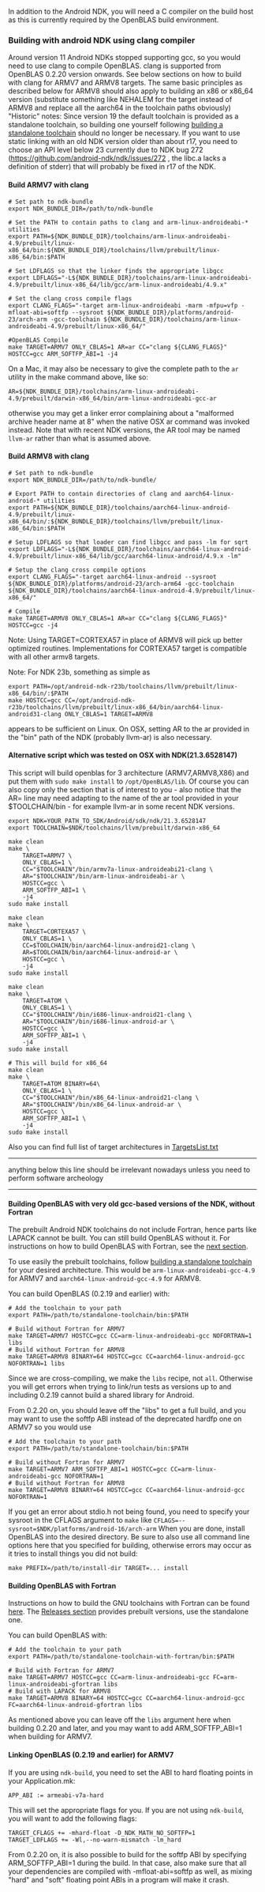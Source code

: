 In addition to the Android NDK, you will need a C compiler on the build host as this is currently
required by the OpenBLAS build environment.


### Building with android NDK using clang compiler
Around version 11 Android NDKs stopped supporting gcc, so you would need to use clang to compile OpenBLAS. clang is supported from OpenBLAS 0.2.20 version onwards. See below sections on how to build with clang for ARMV7 and ARMV8 targets. The same basic principles as described below for ARMV8 should also apply to building an x86 or x86_64 version (substitute something like NEHALEM for the target instead of ARMV8 and replace all the aarch64 in the toolchain paths obviously)
"Historic" notes:
Since version 19 the default toolchain is provided as a standalone toolchain, so building one yourself following [building a standalone toolchain](http://developer.android.com/ndk/guides/standalone_toolchain.html) should no longer be necessary.
If you want to use static linking with an old NDK version older than about r17, you need to choose an API level below 23 currently due to NDK bug 272 (https://github.com/android-ndk/ndk/issues/272 , the libc.a lacks a definition of stderr) that will probably be fixed in r17 of the NDK.

#### Build ARMV7 with clang
```
# Set path to ndk-bundle
export NDK_BUNDLE_DIR=/path/to/ndk-bundle

# Set the PATH to contain paths to clang and arm-linux-androideabi-* utilities
export PATH=${NDK_BUNDLE_DIR}/toolchains/arm-linux-androideabi-4.9/prebuilt/linux-x86_64/bin:${NDK_BUNDLE_DIR}/toolchains/llvm/prebuilt/linux-x86_64/bin:$PATH

# Set LDFLAGS so that the linker finds the appropriate libgcc
export LDFLAGS="-L${NDK_BUNDLE_DIR}/toolchains/arm-linux-androideabi-4.9/prebuilt/linux-x86_64/lib/gcc/arm-linux-androideabi/4.9.x"

# Set the clang cross compile flags
export CLANG_FLAGS="-target arm-linux-androideabi -marm -mfpu=vfp -mfloat-abi=softfp --sysroot ${NDK_BUNDLE_DIR}/platforms/android-23/arch-arm -gcc-toolchain ${NDK_BUNDLE_DIR}/toolchains/arm-linux-androideabi-4.9/prebuilt/linux-x86_64/"

#OpenBLAS Compile
make TARGET=ARMV7 ONLY_CBLAS=1 AR=ar CC="clang ${CLANG_FLAGS}" HOSTCC=gcc ARM_SOFTFP_ABI=1 -j4
```
On a Mac, it may also be necessary to give the complete path to the `ar` utility in the make command above, like so:
```
AR=${NDK_BUNDLE_DIR}/toolchains/arm-linux-androideabi-4.9/prebuilt/darwin-x86_64/bin/arm-linux-androideabi-gcc-ar
```
otherwise you may get a linker error complaining about a "malformed archive header name at 8" when the native OSX ar command was invoked instead. Note that with recent NDK versions, the AR tool may be named `llvm-ar` rather than what is assumed above. 
 
#### Build ARMV8 with clang
```
# Set path to ndk-bundle
export NDK_BUNDLE_DIR=/path/to/ndk-bundle/

# Export PATH to contain directories of clang and aarch64-linux-android-* utilities
export PATH=${NDK_BUNDLE_DIR}/toolchains/aarch64-linux-android-4.9/prebuilt/linux-x86_64/bin/:${NDK_BUNDLE_DIR}/toolchains/llvm/prebuilt/linux-x86_64/bin:$PATH

# Setup LDFLAGS so that loader can find libgcc and pass -lm for sqrt
export LDFLAGS="-L${NDK_BUNDLE_DIR}/toolchains/aarch64-linux-android-4.9/prebuilt/linux-x86_64/lib/gcc/aarch64-linux-android/4.9.x -lm"

# Setup the clang cross compile options
export CLANG_FLAGS="-target aarch64-linux-android --sysroot ${NDK_BUNDLE_DIR}/platforms/android-23/arch-arm64 -gcc-toolchain ${NDK_BUNDLE_DIR}/toolchains/aarch64-linux-android-4.9/prebuilt/linux-x86_64/"

# Compile
make TARGET=ARMV8 ONLY_CBLAS=1 AR=ar CC="clang ${CLANG_FLAGS}" HOSTCC=gcc -j4
```
Note: Using TARGET=CORTEXA57 in place of ARMV8 will pick up better optimized routines. Implementations for CORTEXA57 target is compatible with all other armv8 targets.

Note: For NDK 23b, something as simple as 
```
export PATH=/opt/android-ndk-r23b/toolchains/llvm/prebuilt/linux-x86_64/bin/:$PATH
make HOSTCC=gcc CC=/opt/android-ndk-r23b/toolchains/llvm/prebuilt/linux-x86_64/bin/aarch64-linux-android31-clang ONLY_CBLAS=1 TARGET=ARMV8
```
appears to be sufficient on Linux. On OSX, setting AR to the ar provided in the "bin" path of the NDK (probably llvm-ar) is also necessary.

#### Alternative script which was tested on OSX with NDK(21.3.6528147)
This script will build openblas for 3 architecture (ARMV7,ARMV8,X86) and put them with `sudo make install` to `/opt/OpenBLAS/lib`.
Of course you can also copy only the section that is of interest to you - also notice that the AR= line may need adapting to the
name of the ar tool provided in your $TOOLCHAIN/bin - for example llvm-ar in some recent NDK versions.
```
export NDK=YOUR_PATH_TO_SDK/Android/sdk/ndk/21.3.6528147
export TOOLCHAIN=$NDK/toolchains/llvm/prebuilt/darwin-x86_64

make clean
make \
    TARGET=ARMV7 \
    ONLY_CBLAS=1 \
    CC="$TOOLCHAIN"/bin/armv7a-linux-androideabi21-clang \
    AR="$TOOLCHAIN"/bin/arm-linux-androideabi-ar \
    HOSTCC=gcc \
    ARM_SOFTFP_ABI=1 \
    -j4
sudo make install

make clean
make \
    TARGET=CORTEXA57 \
    ONLY_CBLAS=1 \
    CC=$TOOLCHAIN/bin/aarch64-linux-android21-clang \
    AR=$TOOLCHAIN/bin/aarch64-linux-android-ar \
    HOSTCC=gcc \
    -j4
sudo make install

make clean
make \
    TARGET=ATOM \
    ONLY_CBLAS=1 \
    CC="$TOOLCHAIN"/bin/i686-linux-android21-clang \
    AR="$TOOLCHAIN"/bin/i686-linux-android-ar \
    HOSTCC=gcc \
    ARM_SOFTFP_ABI=1 \
    -j4
sudo make install

# This will build for x86_64 
make clean
make \
    TARGET=ATOM BINARY=64\
    ONLY_CBLAS=1 \
    CC="$TOOLCHAIN"/bin/x86_64-linux-android21-clang \
    AR="$TOOLCHAIN"/bin/x86_64-linux-android-ar \
    HOSTCC=gcc \
    ARM_SOFTFP_ABI=1 \
    -j4
sudo make install
```
Also you can find full list of target architectures in [TargetsList.txt](https://github.com/xianyi/OpenBLAS/blob/develop/TargetList.txt)

***
anything below this line should be irrelevant nowadays unless you need to perform software archeology
***
#### Building OpenBLAS with very old gcc-based versions of the NDK, without Fortran

The prebuilt Android NDK toolchains do not include Fortran, hence parts like LAPACK cannot be built. You can still build OpenBLAS without it. For instructions on how to build OpenBLAS with Fortran, see the [next section](#building-openblas-with-fortran).

To use easily the prebuilt toolchains, follow [building a standalone toolchain](http://developer.android.com/ndk/guides/standalone_toolchain.html) for your desired architecture.
This would be `arm-linux-androideabi-gcc-4.9` for ARMV7 and `aarch64-linux-android-gcc-4.9` for ARMV8.

You can build OpenBLAS (0.2.19 and earlier) with:
```
# Add the toolchain to your path
export PATH=/path/to/standalone-toolchain/bin:$PATH

# Build without Fortran for ARMV7
make TARGET=ARMV7 HOSTCC=gcc CC=arm-linux-androideabi-gcc NOFORTRAN=1 libs
# Build without Fortran for ARMV8
make TARGET=ARMV8 BINARY=64 HOSTCC=gcc CC=aarch64-linux-android-gcc NOFORTRAN=1 libs
```

Since we are cross-compiling, we make the `libs` recipe, not `all`. Otherwise you will get errors when trying to link/run tests as versions up to and including 0.2.19 cannot build a shared library for Android. 

From 0.2.20 on, you should leave off the "libs" to get a full build, and you may want to use the softfp ABI instead of the deprecated hardfp one on ARMV7 so you would use 
```
# Add the toolchain to your path
export PATH=/path/to/standalone-toolchain/bin:$PATH

# Build without Fortran for ARMV7
make TARGET=ARMV7 ARM_SOFTFP_ABI=1 HOSTCC=gcc CC=arm-linux-androideabi-gcc NOFORTRAN=1
# Build without Fortran for ARMV8
make TARGET=ARMV8 BINARY=64 HOSTCC=gcc CC=aarch64-linux-android-gcc NOFORTRAN=1
```

If you get an error about stdio.h not being found, you need to specify your sysroot in the CFLAGS argument to `make` like
```CFLAGS=--sysroot=$NDK/platforms/android-16/arch-arm```
When you are done, install OpenBLAS into the desired directory. Be sure to also use all command line options
here that you specified for building, otherwise errors may occur as it tries to install things you did not build:
```
make PREFIX=/path/to/install-dir TARGET=... install
```

#### Building OpenBLAS with Fortran

Instructions on how to build the GNU toolchains with Fortran can be found [here](https://github.com/buffer51/android-gfortran). The [Releases section](https://github.com/buffer51/android-gfortran/releases) provides prebuilt versions, use the standalone one.

You can build OpenBLAS with:
```
# Add the toolchain to your path
export PATH=/path/to/standalone-toolchain-with-fortran/bin:$PATH

# Build with Fortran for ARMV7
make TARGET=ARMV7 HOSTCC=gcc CC=arm-linux-androideabi-gcc FC=arm-linux-androideabi-gfortran libs
# Build with LAPACK for ARMV8
make TARGET=ARMV8 BINARY=64 HOSTCC=gcc CC=aarch64-linux-android-gcc FC=aarch64-linux-android-gfortran libs
```

As mentioned above you can leave off the `libs` argument here when building 0.2.20 and later, and you may want to add ARM_SOFTFP_ABI=1 when building for ARMV7.

#### Linking OpenBLAS (0.2.19 and earlier) for ARMV7

If you are using `ndk-build`, you need to set the ABI to hard floating points in your Application.mk:
```
APP_ABI := armeabi-v7a-hard
```

This will set the appropriate flags for you. If you are not using `ndk-build`, you will want to add the following flags:
```
TARGET_CFLAGS += -mhard-float -D_NDK_MATH_NO_SOFTFP=1
TARGET_LDFLAGS += -Wl,--no-warn-mismatch -lm_hard
```

From 0.2.20 on, it is also possible to build for the softfp ABI by specifying ARM_SOFTFP_ABI=1 during the build.
In that case, also make sure that all your dependencies are compiled with -mfloat-abi=softfp as well, as mixing
"hard" and "soft" floating point ABIs in a program will make it crash.
